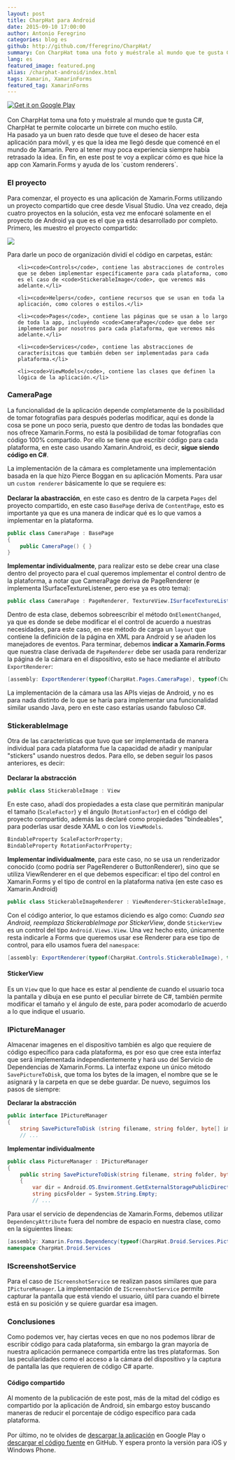 ```yaml
---
layout: post
title: CharpHat para Android
date: 2015-09-10 17:00:00
author: Antonio Feregrino
categories: blog es
github: http://github.com/fferegrino/CharpHat/
summary: Con CharpHat toma una foto y muéstrale al mundo que te gusta C#, CharpHat te permite colocarte un birrete con mucho estilo.
lang: es
featured_image: featured.png
alias: /charphat-android/index.html
tags: Xamarin, XamarinForms
featured_tag: XamarinForms
---
```


<div class="pure-g">
	<div class="pure-u-24-24">
		<a href="https://play.google.com/store/apps/details?id=com.thatcsharpguy.charphat" target="_blank">
			<img alt="Get it on Google Play" src="/postimages/charphat-android/header.png" />
		</a>
	</div>
</div>  
<br />
Con CharpHat toma una foto y muéstrale al mundo que te gusta C#, CharpHat te permite colocarte un birrete con mucho estilo.  
  
<br />
Ha pasado ya un buen rato desde que tuve el deseo de hacer esta aplicación para móvil, y es que la idea me llegó desde que comencé en el mundo de Xamarin. Pero al tener muy poca experiencia siempre había retrasado la idea. En fin, en este post te voy a explicar cómo es que hice la app con Xamarin.Forms y ayuda de los `custom renderers`.  
  
### El proyecto  
Para comenzar, el proyecto es una aplicación de Xamarin.Forms utilizando un proyecto compartido que cree desde Visual Studio. Una vez creado, deja cuatro proyectos en la solución, esta vez me enfocaré solamente en el proyecto de Android ya que es el que ya está desarrollado por completo. Primero, les muestro el proyecto compartido:

<img src="/postimages/charphat-android/shared-capture.png" />

Para darle un poco de organización dividí el código en carpetas, están:
<ul>
		
	<li><code>Controls</code>, contiene las abstracciones de controles que se deben implementar específicamente para cada plataforma, como es el caso de <code>StickerableImage</code>, que veremos más adelante.</li>
			
	<li><code>Helpers</code>, contiene recursos que se usan en toda la aplicación, como colores o estilos.</li>
			
	<li><code>Pages</code>, contiene las páginas que se usan a lo largo de toda la app, incluyéndo <code>CameraPage</code> que debe ser implementada por nosotros para cada plataforma, que veremos más adelante.</li>
			
	<li><code>Services</code>, contiene las abstracciones de caracterísitcas que también deben ser implementadas para cada plataforma.</li>
			
	<li><code>ViewModels</code>, contiene las clases que definen la lógica de la aplicación.</li>

</ul>  
  
### CameraPage  
La funcionalidad de la aplicación depende completamente de la posibilidad de tomar fotografías para después poderlas modificar, aquí es donde la cosa se pone un poco seria, puesto que dentro de todas las bondades que nos ofrece Xamarin.Forms, no está la posibilidad de tomar fotografías con código 100% compartido. Por ello se tiene que escribir código para cada plataforma, en este caso usando Xamarin.Android, es decir, **sigue siendo código en C#**.  

La implementación de la cámara es completamente una implementación basada en la que hizo Pierce Boggan en su aplicación Moments. Para usar un `custom renderer`  básicamente lo que se requiere es:  
<br />
**Declarar la abastracción**, en este caso es dentro de la carpeta `Pages` del proyecto compartido, en este caso `BasePage` deriva de `ContentPage`, esto es importante ya que es una manera de indicar qué es lo que vamos a implementar en la plataforma.
```csharp  
public class CameraPage : BasePage
{
	public CameraPage() { }
}
```  
**Implementar individualmente**, para realizar esto se debe crear una clase dentro del proyecto para el cual queremos implementar el control dentro de la plataforma, a notar que CameraPage deriva de PageRenderer (e implementa ISurfaceTextureListener, pero ese ya es otro tema):
```csharp  
public class CameraPage : PageRenderer, TextureView.ISurfaceTextureListener
```  
Dentro de esta clase, debemos sobreescribir el método `OnElementChanged`, ya que es donde se debe modificar el el control de acuerdo a nuestras necesidades, para este caso, en ese método de carga un `layout` que contiene la definición de la página en XML para Android y se añaden los manejadores de eventos. Para terminar, debemos **indicar a Xamarin.Forms** que nuestra clase derivada de `PageRenderer` debe ser usada para renderizar la página de la cámara en el dispositivo, esto se hace mediante el atributo `ExportRenderer`:
```csharp  
[assembly: ExportRenderer(typeof(CharpHat.Pages.CameraPage), typeof(CharpHat.Droid.Pages.CameraPage))]
```  
La implementación de la cámara usa las APIs viejas de Android, y no es para nada distinto de lo que se haría para implementar una funcionalidad similar usando Java, pero en este caso estarías usando fabuloso C#.  
  
### StickerableImage  
Otra de las características que tuvo que ser implementada de manera individual para cada plataforma fue la capacidad de añadir y manipular "stickers" usando nuestros dedos. Para ello, se deben seguir los pasos anteriores, es decir:  
<br /> 
**Declarar la abstracción**
```csharp  
public class StickerableImage : View
```  
En este caso, añadí dos propiedades a esta clase que permitirán manipular el tamaño (`ScaleFactor`) y el ángulo (`RotationFactor`) en el código del proyecto compartido, además las declaré como propiedades "bindeables", para poderlas usar desde XAML o con los <code>ViewModels</code>.
```csharp  
BindableProperty ScaleFactorProperty;
BindableProperty RotationFactorProperty;
```  
**Implementar individualmente**, para este caso, no se usa un renderizador conocido (como podría ser PageRenderer o ButtonRenderer), sino que se utiliza ViewRenderer en el que debemos especificar: el tipo del control en Xamarin.Forms y el tipo de control en la plataforma nativa (en este caso es Xamarin.Android) 
```csharp  
public class StickerableImageRenderer : ViewRenderer<StickerableImage, StickerView>
```  
Con el código anterior, lo que estamos diciendo es algo como: *Cuando sea Android, reemplaza StickerableImage por StickerView*, donde <code>StickerView</code> es un control del tipo <code>Android.Views.View</code>. Una vez hecho esto, únicamente resta indicarle a Forms que queremos usar ese Renderer para ese tipo de control, para ello usamos fuera del `namespace`:
```csharp  
[assembly: ExportRenderer(typeof(CharpHat.Controls.StickerableImage), typeof(CharpHat.Droid.Controls.StickerableImageRenderer))]
```  
  
#### StickerView  
Es un `View` que lo que hace es estar al pendiente de cuando el usuario toca la pantalla y dibuja en ese punto el peculiar birrete de C#, también permite modificar el tamaño y el ángulo de este, para poder acomodarlo de acuerdo a lo que indique el usuario.
  
### IPictureManager
Almacenar imagenes en el dispositivo también es algo que requiere de código específico para cada plataforma, es por eso que cree esta interfaz que será implementada independientemente y hará uso del Servicio de Dependencias de Xamarin.Forms. La interfaz expone un único método `SavePictureToDisk`, que toma los bytes de la imagen, el nombre que se le asignará y la carpeta en que se debe guardar. De nuevo, seguimos los pasos de siempre:  

**Declarar la abstracción**
```csharp  
public interface IPictureManager
{
	string SavePictureToDisk (string filename, string folder, byte[] imageData);
	// ...
```  
**Implementar individualmente**
```csharp  
public class PictureManager : IPictureManager
{
	public string SavePictureToDisk(string filename, string folder, byte[] imageData)
	{
		var dir = Android.OS.Environment.GetExternalStoragePublicDirectory(Android.OS.Environment.DirectoryPictures);
		string picsFolder = System.String.Empty;
		// ...
```  
Para usar el servicio de dependencias de Xamarin.Forms, debemos utilizar `DependencyAttribute` fuera del nombre de espacio en nuestra clase, como en la siguientes líneas:
```csharp  
[assembly: Xamarin.Forms.Dependency(typeof(CharpHat.Droid.Services.PictureManager))]
namespace CharpHat.Droid.Services
```  
  
### IScreenshotService
Para el caso de `IScreenshotService` se realizan pasos similares que para `IPictureManager`. La implementación de `IScreenshotService` permite capturar la pantalla que está viendo el usuario, úitil para cuando el birrete está en su posición y se quiere guardar esa imagen.  

### Conclusiones  
Como podemos ver, hay ciertas veces en que no nos podemos librar de escribir código para cada plataforma, sin embargo la gran mayoría de nuestra aplicación permanece compartida entre las tres plataformas. Son las peculiaridades como el acceso a la cámara del dispositivo y la captura de pantalla las que requieren de código C# aparte.  

#### Código compartido
Al momento de la publicación de este post, más de la mitad del código es compartido por la aplicación de Android, sin embargo estoy buscando maneras de reducir el porcentaje de código específico para cada plataforma.  
<br />
Por último, no te olvides de <a href="https://play.google.com/store/apps/details?id=com.thatcsharpguy.charphat" target="_blank">descargar la aplicación</a> en Google Play o <a href="http://github.com/fferegrino/CharpHat/">descargar el código fuente</a> en GitHub. Y espera pronto la versión para iOS y Windows Phone.



 
